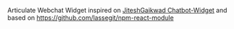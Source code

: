 Articulate Webchat Widget inspired on [JiteshGaikwad Chatbot-Widget](https://github.com/JiteshGaikwad/Chatbot-Widget) and based on https://github.com/lassegit/npm-react-module
